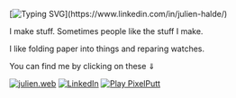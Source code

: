 [![Typing SVG](https://readme-typing-svg.herokuapp.com?font=roboto&color=%23DF8E24&size=18&vCenter=true&height=16&lines=Hi+there%2C+I'm+julien.;I'm+a+software+developer.;I+dabble+in+blockchain.;I+use+arch+btw.)](https://www.linkedin.com/in/julien-halde/)

I make stuff. Sometimes people like the stuff I make.

I like folding paper into things and reparing watches.

You can find me by clicking on these  ⇓

[![julien.web](https://img.shields.io/badge/julien.web-252422?style=for-the-badge&logoColor=white&logo=data)](https://gregster31.github.io/)
[![LinkedIn](https://img.shields.io/badge/LinkedIn-%230077B5.svg?&style=for-the-badge&logo=linkedin&logoColor=white)](https://www.linkedin.com/in/julien-halde/)
[![Play PixelPutt](https://img.shields.io/badge/Play%20PixelPutt-%23008000.svg?&style=for-the-badge&logo=golf&logoColor=white)](https://gregster31.github.io/PixelPutt/)
<!--[![YouTube](https://img.shields.io/badge/YouTube-%23FF0000.svg?&style=for-the-badge&logo=youtube&logoColor=white)]()-->
<!--[![Twitter](https://img.shields.io/badge/Twitter-%23229FEC.svg?&style=for-the-badge&logo=twitter&logoColor=white)](https://x.com/s1rGregor)-->

